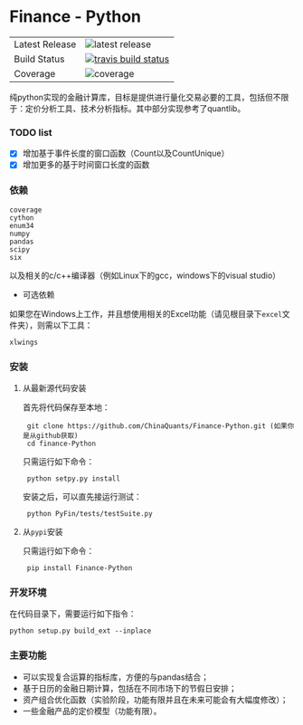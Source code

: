 # Finance - Python

<table>
<tr>
  <td>Latest Release</td>
  <td><img src="https://img.shields.io/pypi/v/finance-python.svg" alt="latest release" /></td>
</tr>
<tr>
  <td>Build Status</td>
  <td>
    <a href="https://travis-ci.org/alpha-miner/Finance-Python">
    <img src="https://travis-ci.org/alpha-miner/Finance-Python.svg?branch=master" alt="travis build status" />
    </a>
  </td>
</tr>
<tr>
  <td>Coverage</td>
  <td><img src="https://coveralls.io/repos/alpha-miner/Finance-Python/badge.svg?branch=master&service=github" alt="coverage" /></td>
</tr>
</table>

纯python实现的金融计算库，目标是提供进行量化交易必要的工具，包括但不限于：定价分析工具、技术分析指标。其中部分实现参考了quantlib。
### TODO list

- [x] 增加基于事件长度的窗口函数（Count以及CountUnique）
- [x] 增加更多的基于时间窗口长度的函数

### 依赖

    coverage
    cython
    enum34
    numpy
    pandas
    scipy
    six
    
以及相关的c/c++编译器（例如Linux下的gcc，windows下的visual studio）

* 可选依赖

如果您在Windows上工作，并且想使用相关的Excel功能（请见根目录下``excel``文件夹），则需以下工具：

    xlwings

### 安装

1. 从最新源代码安装

    首先将代码保存至本地：
    
        git clone https://github.com/ChinaQuants/Finance-Python.git (如果你是从github获取)
        cd finance-Python
       
    只需运行如下命令：
    
        python setpy.py install
    
    安装之后，可以直先接运行测试：
    
        python PyFin/tests/testSuite.py
        
2. 从``pypi``安装
    
    只需运行如下命令：
    
        pip install Finance-Python
    
    
### 开发环境

在代码目录下，需要运行如下指令：

    python setup.py build_ext --inplace

### 主要功能

* 可以实现复合运算的指标库，方便的与pandas结合；
* 基于日历的金融日期计算，包括在不同市场下的节假日安排；
* 资产组合优化函数（实验阶段，功能有限并且在未来可能会有大幅度修改）；
* 一些金融产品的定价模型（功能有限）。
